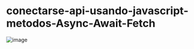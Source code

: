 # conectarse-api-usando-javascript-metodos-Async-Await-Fetch

![image](https://user-images.githubusercontent.com/54044345/202974940-200fa924-ca10-4113-bb23-91a52fbe76e0.png)
